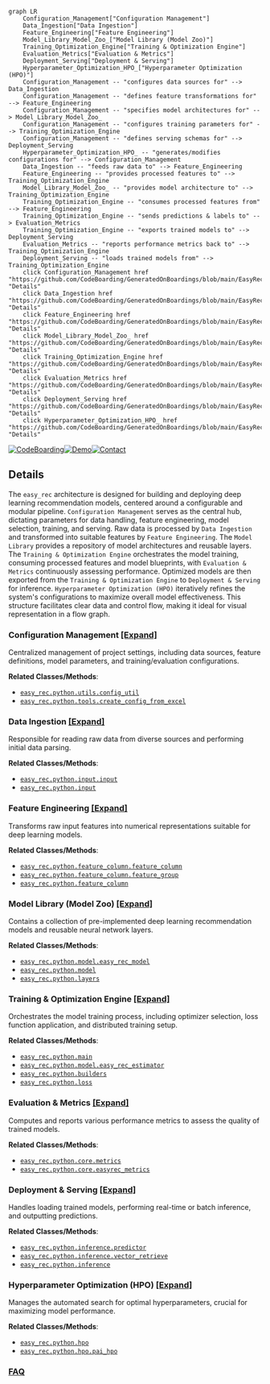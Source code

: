```mermaid
graph LR
    Configuration_Management["Configuration Management"]
    Data_Ingestion["Data Ingestion"]
    Feature_Engineering["Feature Engineering"]
    Model_Library_Model_Zoo_["Model Library (Model Zoo)"]
    Training_Optimization_Engine["Training & Optimization Engine"]
    Evaluation_Metrics["Evaluation & Metrics"]
    Deployment_Serving["Deployment & Serving"]
    Hyperparameter_Optimization_HPO_["Hyperparameter Optimization (HPO)"]
    Configuration_Management -- "configures data sources for" --> Data_Ingestion
    Configuration_Management -- "defines feature transformations for" --> Feature_Engineering
    Configuration_Management -- "specifies model architectures for" --> Model_Library_Model_Zoo_
    Configuration_Management -- "configures training parameters for" --> Training_Optimization_Engine
    Configuration_Management -- "defines serving schemas for" --> Deployment_Serving
    Hyperparameter_Optimization_HPO_ -- "generates/modifies configurations for" --> Configuration_Management
    Data_Ingestion -- "feeds raw data to" --> Feature_Engineering
    Feature_Engineering -- "provides processed features to" --> Training_Optimization_Engine
    Model_Library_Model_Zoo_ -- "provides model architecture to" --> Training_Optimization_Engine
    Training_Optimization_Engine -- "consumes processed features from" --> Feature_Engineering
    Training_Optimization_Engine -- "sends predictions & labels to" --> Evaluation_Metrics
    Training_Optimization_Engine -- "exports trained models to" --> Deployment_Serving
    Evaluation_Metrics -- "reports performance metrics back to" --> Training_Optimization_Engine
    Deployment_Serving -- "loads trained models from" --> Training_Optimization_Engine
    click Configuration_Management href "https://github.com/CodeBoarding/GeneratedOnBoardings/blob/main/EasyRec/Configuration_Management.md" "Details"
    click Data_Ingestion href "https://github.com/CodeBoarding/GeneratedOnBoardings/blob/main/EasyRec/Data_Ingestion.md" "Details"
    click Feature_Engineering href "https://github.com/CodeBoarding/GeneratedOnBoardings/blob/main/EasyRec/Feature_Engineering.md" "Details"
    click Model_Library_Model_Zoo_ href "https://github.com/CodeBoarding/GeneratedOnBoardings/blob/main/EasyRec/Model_Library_Model_Zoo_.md" "Details"
    click Training_Optimization_Engine href "https://github.com/CodeBoarding/GeneratedOnBoardings/blob/main/EasyRec/Training_Optimization_Engine.md" "Details"
    click Evaluation_Metrics href "https://github.com/CodeBoarding/GeneratedOnBoardings/blob/main/EasyRec/Evaluation_Metrics.md" "Details"
    click Deployment_Serving href "https://github.com/CodeBoarding/GeneratedOnBoardings/blob/main/EasyRec/Deployment_Serving.md" "Details"
    click Hyperparameter_Optimization_HPO_ href "https://github.com/CodeBoarding/GeneratedOnBoardings/blob/main/EasyRec/Hyperparameter_Optimization_HPO_.md" "Details"
```

[![CodeBoarding](https://img.shields.io/badge/Generated%20by-CodeBoarding-9cf?style=flat-square)](https://github.com/CodeBoarding/GeneratedOnBoardings)[![Demo](https://img.shields.io/badge/Try%20our-Demo-blue?style=flat-square)](https://www.codeboarding.org/demo)[![Contact](https://img.shields.io/badge/Contact%20us%20-%20contact@codeboarding.org-lightgrey?style=flat-square)](mailto:contact@codeboarding.org)

## Details

The `easy_rec` architecture is designed for building and deploying deep learning recommendation models, centered around a configurable and modular pipeline. `Configuration Management` serves as the central hub, dictating parameters for data handling, feature engineering, model selection, training, and serving. Raw data is processed by `Data Ingestion` and transformed into suitable features by `Feature Engineering`. The `Model Library` provides a repository of model architectures and reusable layers. The `Training & Optimization Engine` orchestrates the model training, consuming processed features and model blueprints, with `Evaluation & Metrics` continuously assessing performance. Optimized models are then exported from the `Training & Optimization Engine` to `Deployment & Serving` for inference. `Hyperparameter Optimization (HPO)` iteratively refines the system's configurations to maximize overall model effectiveness. This structure facilitates clear data and control flow, making it ideal for visual representation in a flow graph.

### Configuration Management [[Expand]](./Configuration_Management.md)
Centralized management of project settings, including data sources, feature definitions, model parameters, and training/evaluation configurations.


**Related Classes/Methods**:

- <a href="https://github.com/alibaba/EasyRec/blob/master/easy_rec/python/utils/config_util.py" target="_blank" rel="noopener noreferrer">`easy_rec.python.utils.config_util`</a>
- <a href="https://github.com/alibaba/EasyRec/blob/master/easy_rec/python/tools/create_config_from_excel.py" target="_blank" rel="noopener noreferrer">`easy_rec.python.tools.create_config_from_excel`</a>


### Data Ingestion [[Expand]](./Data_Ingestion.md)
Responsible for reading raw data from diverse sources and performing initial data parsing.


**Related Classes/Methods**:

- <a href="https://github.com/alibaba/EasyRec/blob/master/easy_rec/python/input/input.py" target="_blank" rel="noopener noreferrer">`easy_rec.python.input.input`</a>
- <a href="https://github.com/alibaba/EasyRec/blob/master/easy_rec/python/input" target="_blank" rel="noopener noreferrer">`easy_rec.python.input`</a>


### Feature Engineering [[Expand]](./Feature_Engineering.md)
Transforms raw input features into numerical representations suitable for deep learning models.


**Related Classes/Methods**:

- <a href="https://github.com/alibaba/EasyRec/blob/master/easy_rec/python/feature_column/feature_column.py" target="_blank" rel="noopener noreferrer">`easy_rec.python.feature_column.feature_column`</a>
- <a href="https://github.com/alibaba/EasyRec/blob/master/easy_rec/python/feature_column/feature_group.py" target="_blank" rel="noopener noreferrer">`easy_rec.python.feature_column.feature_group`</a>
- <a href="https://github.com/alibaba/EasyRec/blob/master/easy_rec/python/feature_column" target="_blank" rel="noopener noreferrer">`easy_rec.python.feature_column`</a>


### Model Library (Model Zoo) [[Expand]](./Model_Library_Model_Zoo_.md)
Contains a collection of pre-implemented deep learning recommendation models and reusable neural network layers.


**Related Classes/Methods**:

- <a href="https://github.com/alibaba/EasyRec/blob/master/easy_rec/python/model/easy_rec_model.py" target="_blank" rel="noopener noreferrer">`easy_rec.python.model.easy_rec_model`</a>
- <a href="https://github.com/alibaba/EasyRec/blob/master/easy_rec/python/model" target="_blank" rel="noopener noreferrer">`easy_rec.python.model`</a>
- <a href="https://github.com/alibaba/EasyRec/blob/master/easy_rec/python/layers" target="_blank" rel="noopener noreferrer">`easy_rec.python.layers`</a>


### Training & Optimization Engine [[Expand]](./Training_Optimization_Engine.md)
Orchestrates the model training process, including optimizer selection, loss function application, and distributed training setup.


**Related Classes/Methods**:

- <a href="https://github.com/alibaba/EasyRec/blob/master/easy_rec/python/main.py" target="_blank" rel="noopener noreferrer">`easy_rec.python.main`</a>
- <a href="https://github.com/alibaba/EasyRec/blob/master/easy_rec/python/model/easy_rec_estimator.py" target="_blank" rel="noopener noreferrer">`easy_rec.python.model.easy_rec_estimator`</a>
- <a href="https://github.com/alibaba/EasyRec/blob/master/easy_rec/python/builders" target="_blank" rel="noopener noreferrer">`easy_rec.python.builders`</a>
- <a href="https://github.com/alibaba/EasyRec/blob/master/easy_rec/python/loss" target="_blank" rel="noopener noreferrer">`easy_rec.python.loss`</a>


### Evaluation & Metrics [[Expand]](./Evaluation_Metrics.md)
Computes and reports various performance metrics to assess the quality of trained models.


**Related Classes/Methods**:

- <a href="https://github.com/alibaba/EasyRec/blob/master/easy_rec/python/core/metrics.py" target="_blank" rel="noopener noreferrer">`easy_rec.python.core.metrics`</a>
- <a href="https://github.com/alibaba/EasyRec/blob/master/easy_rec/python/core/easyrec_metrics" target="_blank" rel="noopener noreferrer">`easy_rec.python.core.easyrec_metrics`</a>


### Deployment & Serving [[Expand]](./Deployment_Serving.md)
Handles loading trained models, performing real-time or batch inference, and outputting predictions.


**Related Classes/Methods**:

- <a href="https://github.com/alibaba/EasyRec/blob/master/easy_rec/python/inference/predictor.py" target="_blank" rel="noopener noreferrer">`easy_rec.python.inference.predictor`</a>
- <a href="https://github.com/alibaba/EasyRec/blob/master/easy_rec/python/inference/vector_retrieve.py" target="_blank" rel="noopener noreferrer">`easy_rec.python.inference.vector_retrieve`</a>
- <a href="https://github.com/alibaba/EasyRec/blob/master/easy_rec/python/inference" target="_blank" rel="noopener noreferrer">`easy_rec.python.inference`</a>


### Hyperparameter Optimization (HPO) [[Expand]](./Hyperparameter_Optimization_HPO_.md)
Manages the automated search for optimal hyperparameters, crucial for maximizing model performance.


**Related Classes/Methods**:

- <a href="https://github.com/alibaba/EasyRec/blob/master/easy_rec/python/hpo" target="_blank" rel="noopener noreferrer">`easy_rec.python.hpo`</a>
- <a href="https://github.com/alibaba/EasyRec/blob/master/easy_rec/python/hpo/pai_hpo.py" target="_blank" rel="noopener noreferrer">`easy_rec.python.hpo.pai_hpo`</a>




### [FAQ](https://github.com/CodeBoarding/GeneratedOnBoardings/tree/main?tab=readme-ov-file#faq)